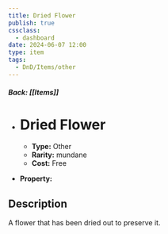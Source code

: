 ```yaml
---
title: Dried Flower
publish: true
cssclass:
  - dashboard
date: 2024-06-07 12:00
type: item
tags:
  - DnD/Items/other
---
```


##### Back: [[Items]]

- # Dried Flower

    - **Type:** Other
    - **Rarity:** mundane
    - **Cost:** Free
- **Property:** 



## Description 

A flower that has been dried out to preserve it.
